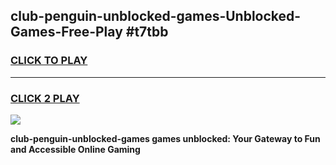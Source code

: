
## club-penguin-unblocked-games-Unblocked-Games-Free-Play #t7tbb
<h3>
<a href="https://us.freeplayer.one?title=club-penguin-unblocked-games&ref=9M">CLICK TO PLAY</a></h3>
<hr>

<h3>
<a href="https://us.freeplayer.one?title=club-penguin-unblocked-games&ref=9M">CLICK 2 PLAY</a>
  
</h3>

<a href="https://us.freeplayer.one?title=club-penguin-unblocked-games&ref=9M"><img src="https://clearcache.store/games.png"></a>


**club-penguin-unblocked-games games unblocked: Your Gateway to Fun and Accessible Online Gaming**
